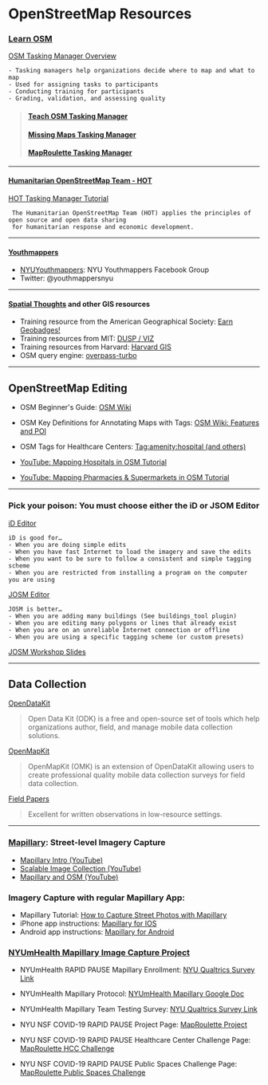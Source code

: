 # OpenStreetMap Resources

### [Learn OSM](http://learnosm.org/en/)
[OSM Tasking Manager Overview](http://learnosm.org/en/coordination/tasking-manager/) 

    - Tasking managers help organizations decide where to map and what to map
    - Used for assigning tasks to participants
    - Conducting training for participants
    - Grading, validation, and assessing quality
>#### [Teach OSM Tasking Manager](https://tasks.teachosm.org/)
>#### [Missing Maps Tasking Manager](https://www.missingmaps.org/)
>#### [MapRoulette Tasking Manager](https://www.maproulette.org/)

* * *
#### [Humanitarian OpenStreetMap Team - HOT](https://hotosm.org/)  
[HOT Tasking Manager Tutorial](https://drive.google.com/file/d/0B4F40fjDctLqbDhSRkJidWNtOEk/view?usp=sharing)
     
     The Humanitarian OpenStreetMap Team (HOT) applies the principles of open source and open data sharing 
     for humanitarian response and economic development.

* * *
#### [Youthmappers](http://www.youthmappers.org/)
* [NYUYouthmappers](https://www.facebook.com/groups/nyuyouthmappers/): NYU Youthmappers Facebook Group
* Twitter: @youthmappersnyu

* * *
#### [Spatial Thoughts](https://spatialthoughts.com/resources/) and other GIS resources
- Training resource from the American Geographical Society: 
[Earn Geobadges!](http://geobadges.org/#!/enterprise)
- Training resources from MIT:
[DUSP / VIZ](http://duspviz.mit.edu/)
- Training resources from Harvard: 
[Harvard GIS](http://maps.cga.harvard.edu/qgis/)
- OSM query engine: 
[overpass-turbo](https://overpass-turbo.eu/)

* * *
## OpenStreetMap Editing

   - OSM Beginner's Guide: 
    [OSM Wiki](https://wiki.openstreetmap.org/wiki/Beginners%27_guide)
   - OSM Key Definitions for Annotating Maps with Tags: 
    [OSM Wiki: Features and POI](https://wiki.openstreetmap.org/wiki/Map_Features)
   - OSM Tags for Healthcare Centers:
    [Tag:amenity:hospital (and others)](https://wiki.openstreetmap.org/wiki/Tag:amenity%3Dhospital) 
 
   - [YouTube: Mapping Hospitals in OSM Tutorial](https://www.youtube.com/watch?v=FS1LUGv5z5k)
   - [YouTube: Mapping Pharmacies & Supermarkets in OSM Tutorial](https://www.youtube.com/watch?v=I9XSkpZrW5s)
 
* * *
### Pick your poison: You must choose either the iD or JSOM Editor  
[iD Editor](http://learnosm.org/en/beginner/id-editor/)  

    iD is good for…  
    - When you are doing simple edits
    - When you have fast Internet to load the imagery and save the edits
    - When you want to be sure to follow a consistent and simple tagging scheme
    - When you are restricted from installing a program on the computer you are using  

[JOSM Editor](https://josm.openstreetmap.de/wiki/Introduction)  

    JOSM is better…  
    - When you are adding many buildings (See buildings_tool plugin)
    - When you are editing many polygons or lines that already exist
    - When you are on an unreliable Internet connection or offline
    - When you are using a specific tagging scheme (or custom presets)
[JOSM Workshop Slides](https://docs.google.com/presentation/d/1KPgQ1buFx2rS7HnvTa7OVZ-3WxBP6nsf7EcA9CUq70M/edit?usp=sharing)

* * *
## Data Collection
 
 [OpenDataKit](https://opendatakit.org/)  
 >Open Data Kit (ODK) is a free and open-source set of tools which help organizations author, field, and manage mobile data collection solutions. 
 
 [OpenMapKit](http://openmapkit.org/index.html)  
 >OpenMapKit (OMK) is an extension of OpenDataKit allowing users to create professional quality mobile data collection surveys for field data collection. 

 [Field Papers](http://fieldpapers.org/)
 >Excellent for written observations in low-resource settings.
 
* * *
### [Mapillary](https://www.mapillary.com/map): Street-level Imagery Capture
 
- [Mapillary Intro (YouTube)](https://www.youtube.com/watch?v=sk6ubBz4p1Q)
- [Scalable Image Collection (YouTube)](https://www.youtube.com/watch?v=TC8-Baa5zW4)
- [Mapillary and OSM (YouTube)](https://blog.mapillary.com/update/2019/05/23/map-features-in-openstreetmap.html)

### Imagery Capture with regular Mapillary App:
 - Mapillary Tutorial:
 [How to Capture Street Photos with Mapillary](https://drive.google.com/file/d/0B4F40fjDctLqU1k3QnV1OGVKSmM/view?usp=sharing)
 - iPhone app instructions: 
 [Mapillary for IOS](https://help.mapillary.com/hc/en-us/articles/115001636009-Mapillary-for-iOS)
 - Android app instructions:
 [Mapillary for Android](https://help.mapillary.com/hc/en-us/articles/115001661965-Mapillary-for-Android)

### [NYUmHealth Mapillary Image Capture Project](https://www.mapillary.com/dashboard/org/nyumhealth/profile)
 - NYUmHealth RAPID PAUSE Mapillary Enrollment:
 [NYU Qualtrics Survey Link](https://nyu.qualtrics.com/jfe/form/SV_0PAK55xaalUd7QV)
 - NYUmHealth Mapillary Protocol: 
 [NYUmHealth Mapillary Google Doc](https://docs.google.com/document/d/1kGIL91-BeTZuT1jHAUPJe1PFjcSpD_L2P2ZoTlPeonk/edit?usp=sharing)
  - NYUmHealth Mapillary Team Testing Survey:
 [NYU Qualtrics Survey Link](https://nyu.qualtrics.com/jfe/form/SV_5cE1sgPF9FkTz0N)
 
- NYU NSF COVID-19 RAPID PAUSE Project Page: 
 [MapRoulette Project](https://maproulette.org/browse/projects/40038)
 - NYU NSF COVID-19 RAPID PAUSE Healthcare Center Challenge Page: 
 [MapRoulette HCC Challenge](https://maproulette.org/browse/challenges/13085)
  - NYU NSF COVID-19 RAPID PAUSE Public Spaces Challenge Page: 
 [MapRoulette Public Spaces Challenge](https://maproulette.org/browse/challenges/13090)
 



 
